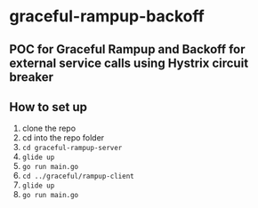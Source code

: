 # graceful-rampup-backoff

## POC for Graceful Rampup and Backoff for external service calls using Hystrix circuit breaker

## How to set up
 1. clone the repo
 2. cd into the repo folder
 3. <code>cd graceful-rampup-server</code>
 4. <code>glide up</code>
 5. <code>go run main.go</code>
 6. <code>cd ../graceful/rampup-client</code>
 7. <code>glide up</code>
 8. <code>go run main.go</code>

